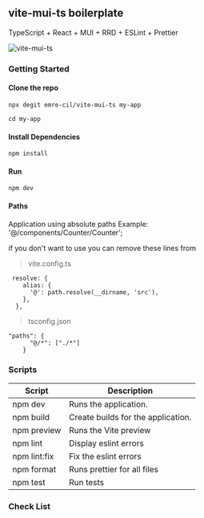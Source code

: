 ## vite-mui-ts boilerplate

TypeScript + React + MUI + RRD + ESLint + Prettier

![vite-mui-ts](https://i.ibb.co/j8JSrhV/Screenshot-2023-07-06-121352.png)

### Getting Started

#### Clone the repo

```
npx degit emre-cil/vite-mui-ts my-app
```

```
cd my-app
```

#### Install Dependencies

```
npm install
```

#### Run

```
npm dev
```

#### Paths

Application using absolute paths
Example: '@/components/Counter/Counter';

if you don't want to use you can remove these lines from

> vite.config.ts

```
 resolve: {
    alias: {
      '@': path.resolve(__dirname, 'src'),
    },
  },
```

> tsconfig.json

```
"paths": {
      "@/*": ["./*"]
    }
```


### Scripts

| Script        | Description                        |
| ------------- | ---------------------------------- |
| npm dev      | Runs the application.              |
| npm build    | Create builds for the application. |
| npm preview  | Runs the Vite preview              |
| npm lint     | Display eslint errors              |
| npm lint:fix | Fix the eslint errors              |
| npm format   | Runs prettier for all files        |
| npm test     | Run tests                          |

### Check List
````
